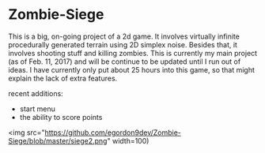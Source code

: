 # Zombie-Siege
This is a big, on-going project of a 2d game. It involves virtually infinite procedurally generated terrain using 2D simplex noise. Besides that, it involves shooting stuff and killing zombies. This is currently my main project (as of Feb. 11, 2017) and will be continue to be updated until I run out of ideas. I have currently only put about 25 hours into this game, so that might explain the lack of extra features.

recent additions:
- start menu
- the ability to score points

<img src="https://github.com/egordon9dev/Zombie-Siege/blob/master/siege2.png" width=100)
